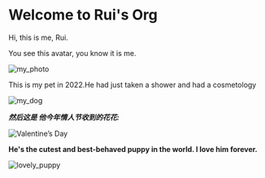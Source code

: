 # Welcome to Rui's Org
Hi, this is me, Rui.

You see this avatar, you know it is me.

![my_photo](C:/tw-gtb/gtb-homework-git101/myphoto.jpg)

This is my pet in 2022.He had just taken a shower and had a cosmetology

![my_dog](C:/tw-gtb/gtb-homework-git101/5.jpg)

***然后这是 他今年情人节收到的花花:***

![Valentine’s Day](C:/tw-gtb/gtb-homework-git101/4.jpg)

**He's the cutest and best-behaved puppy in the world. I love him forever.**

![lovely_puppy](C:/tw-gtb/gtb-homework-git101/6.jpg)

